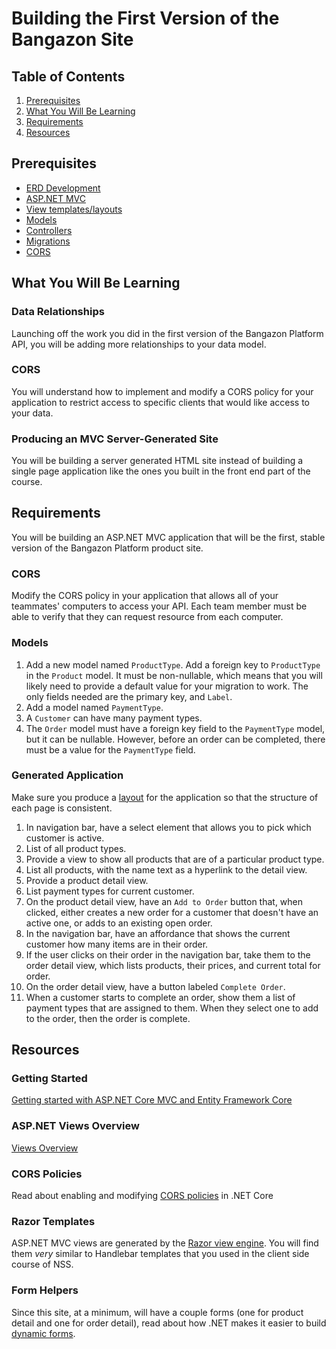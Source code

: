 # Building the First Version of the Bangazon Site

## Table of Contents

1. [Prerequisites](#prerequisites)
1. [What You Will Be Learning](#what-you-will-be-learning)
1. [Requirements](#requirements)
1. [Resources](#resources)

## Prerequisites

* [ERD Development](http://www.draw.io)
* [ASP.NET MVC](https://docs.asp.net/en/latest/mvc/overview.html)
* [View templates/layouts](https://docs.asp.net/en/latest/mvc/views/overview.html)
* [Models](https://docs.asp.net/en/latest/mvc/models/index.html)
* [Controllers](https://docs.asp.net/en/latest/mvc/controllers/index.html)
* [Migrations](https://docs.asp.net/en/latest/data/ef-mvc/complex-data-model.html?highlight=migration#add-a-migration)
* [CORS](https://developer.mozilla.org/en-US/docs/Web/HTTP/Access_control_CORS)

## What You Will Be Learning

### Data Relationships

Launching off the work you did in the first version of the Bangazon Platform API, you will be adding more relationships to your data model.

### CORS

You will understand how to implement and modify a CORS policy for your application to restrict access to specific clients that would like access to your data.

### Producing an MVC Server-Generated Site

You will be building a server generated HTML site instead of building a single page application like the ones you built in the front end part of the course.

## Requirements

You will be building an ASP.NET MVC application that will be the first, stable version of the Bangazon Platform product site.

### CORS

Modify the CORS policy in your application that allows all of your teammates' computers to access your API. Each team member must be able to verify that they can request resource from each computer.

### Models

1. Add a new model named `ProductType`. Add a foreign key to `ProductType` in the `Product` model. It must be non-nullable, which means that you will likely need to provide a default value for your migration to work. The only fields needed are the primary key, and `Label`.
1. Add a model named `PaymentType`.
1. A `Customer` can have many payment types.
1. The `Order` model must have a foreign key field to the `PaymentType` model, but it can be nullable. However, before an order can be completed, there must be a value for the `PaymentType` field.

### Generated Application

Make sure you produce a [layout](https://docs.asp.net/en/latest/mvc/views/layout.html) for the application so that the structure of each page is consistent.

1. In navigation bar, have a select element that allows you to pick which customer is active.
1. List of all product types.
1. Provide a view to show all products that are of a particular product type.
1. List all products, with the name text as a hyperlink to the detail view.
1. Provide a product detail view.
1. List payment types for current customer.
1. On the product detail view, have an `Add to Order` button that, when clicked, either creates a new order for a customer that doesn't have an active one, or adds to an existing open order.
1. In the navigation bar, have an affordance that shows the current customer how many items are in their order.
1. If the user clicks on their order in the navigation bar, take them to the order detail view, which lists products, their prices, and current total for order.
1. On the order detail view, have a button labeled `Complete Order`.
1. When a customer starts to complete an order, show them a list of payment types that are assigned to them. When they select one to add to the order, then the order is complete.


## Resources

### Getting Started

[Getting started with ASP.NET Core MVC and Entity Framework Core](https://docs.asp.net/en/latest/data/ef-mvc/intro.html)

### ASP.NET Views Overview

[Views Overview](https://docs.asp.net/en/latest/mvc/views/overview.html)

### CORS Policies

Read about enabling and modifying [CORS policies](https://docs.asp.net/en/latest/security/cors.html) in .NET Core

### Razor Templates

ASP.NET MVC views are generated by the [Razor view engine](https://docs.asp.net/en/latest/mvc/overview.html#razor-view-engine). You will find them *very* similar to Handlebar templates that you used in the client side course of NSS.

### Form Helpers

Since this site, at a minimum, will have a couple forms (one for product detail and one for order detail), read about how .NET makes it easier to build [dynamic forms](https://docs.asp.net/en/latest/mvc/views/working-with-forms.html).